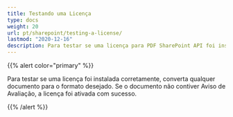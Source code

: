 ```yaml
---
title: Testando uma Licença
type: docs
weight: 20
url: pt/sharepoint/testing-a-license/
lastmod: "2020-12-16"
description: Para testar se uma licença para PDF SharePoint API foi instalada com sucesso, converta qualquer documento para o formato desejado e ele deve ser gerado sem nenhum Aviso de Avaliação.
---
```


{{% alert color="primary" %}}

Para testar se uma licença foi instalada corretamente, converta qualquer documento para o formato desejado. Se o documento não contiver Aviso de Avaliação, a licença foi ativada com sucesso.

{{% /alert %}}